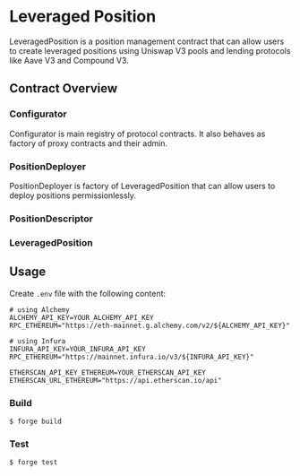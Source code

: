 # Leveraged Position

LeveragedPosition is a position management contract that can allow users to create leveraged positions using Uniswap V3 pools and lending protocols like Aave V3 and Compound V3.

## Contract Overview

### Configurator

Configurator is main registry of protocol contracts. It also behaves as factory of proxy contracts and their admin.

### PositionDeployer

PositionDeployer is factory of LeveragedPosition that can allow users to deploy positions permissionlessly.

### PositionDescriptor

### LeveragedPosition

## Usage

Create `.env` file with the following content:

```text
# using Alchemy
ALCHEMY_API_KEY=YOUR_ALCHEMY_API_KEY
RPC_ETHEREUM="https://eth-mainnet.g.alchemy.com/v2/${ALCHEMY_API_KEY}"

# using Infura
INFURA_API_KEY=YOUR_INFURA_API_KEY
RPC_ETHEREUM="https://mainnet.infura.io/v3/${INFURA_API_KEY}"

ETHERSCAN_API_KEY_ETHEREUM=YOUR_ETHERSCAN_API_KEY
ETHERSCAN_URL_ETHEREUM="https://api.etherscan.io/api"
```

### Build

```shell
$ forge build
```

### Test

```shell
$ forge test
```
